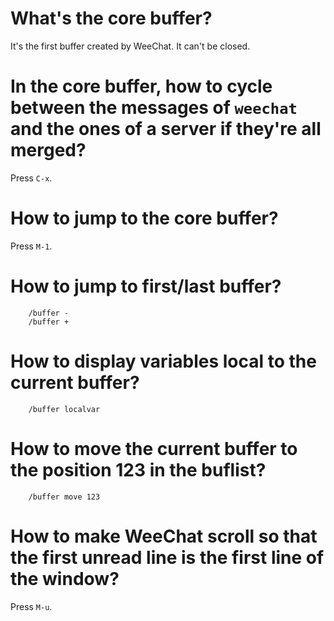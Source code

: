 # What's the core buffer?

It's the first buffer created by WeeChat.
It can't be closed.

# In the core buffer, how to cycle between the messages of `weechat` and the ones of a server if they're all merged?

Press `C-x`.

# How to jump to the core buffer?

Press `M-1`.

##
# How to jump to first/last buffer?

        /buffer -
        /buffer +

# How to display variables local to the current buffer?

        /buffer localvar

# How to move the current buffer to the position 123 in the buflist?

        /buffer move 123

##
# How to make WeeChat scroll so that the first unread line is the first line of the window?

Press `M-u`.

